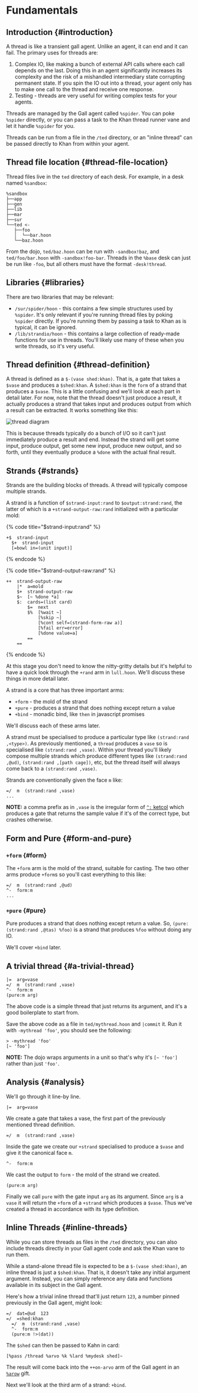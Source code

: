 # Fundamentals

## Introduction {#introduction}

A thread is like a transient gall agent. Unlike an agent, it can end and it can fail. The primary uses for threads are:

1. Complex IO, like making a bunch of external API calls where each call depends on the last. Doing this in an agent significantly increases its complexity and the risk of a mishandled intermediary state corrupting permanent state. If you spin the IO out into a thread, your agent only has to make one call to the thread and receive one response.
2. Testing - threads are very useful for writing complex tests for your agents.

Threads are managed by the Gall agent called `%spider`. You can poke `%spider` directly, or you can pass a task to the Khan thread runner vane and let it handle `%spider` for you.

Threads can be run from a file in the `/ted` directory, or an "inline thread" can be passed directly to Khan from within your agent.

## Thread file location {#thread-file-location}

Thread files live in the `ted` directory of each desk. For example, in a desk named `%sandbox`:

```
%sandbox
├──app
├──gen
├──lib
├──mar
├──sur
└──ted <-
   ├──foo
   │  └──bar.hoon
   └──baz.hoon
```

From the dojo, `ted/baz.hoon` can be run with `-sandbox!baz`, and `ted/foo/bar.hoon` with `-sandbox!foo-bar`. Threads in the `%base` desk can just be run like `-foo`, but all others must have the format `-desk!thread`.

## Libraries {#libraries}

There are two libraries that may be relevant:

- `/sur/spider/hoon` - this contains a few simple structures used by `%spider`. It's only relevant if you're running thread files by poking `%spider` directly. If you're running them by passing a task to Khan as is typical, it can be ignored.
- `/lib/strandio/hoon` - this contains a large collection of ready-made functions for use in threads. You'll likely use many of these when you write threads, so it's very useful.

## Thread definition {#thread-definition}

A thread is defined as a `$-(vase shed:khan)`. That is, a gate that takes a `$vase` and produces a `$shed:khan`. A `$shed:khan` is the `form` of a strand that produces a `$vase`. This is a little confusing and we'll look at each part in detail later. For now, note that the thread doesn't just produce a result, it actually produces a strand that takes input and produces output from which a result can be extracted. It works something like this:

![thread diagram](https://media.urbit.org/site/thread-diagram.png "diagram of a thread")

This is because threads typically do a bunch of I/O so it can't just immediately produce a result and end. Instead the strand will get some input, produce output, get some new input, produce new output, and so forth, until they eventually produce a `%done` with the actual final result.

## Strands {#strands}

Strands are the building blocks of threads. A thread will typically compose multiple strands.

A strand is a function of `$strand-input:rand` to `$output:strand:rand`, the latter of which is a `+strand-output-raw:rand` initialized with a particular mold:

{% code title="$strand-input:rand" %}

```hoon
+$  strand-input
  $+  strand-input
  [=bowl in=(unit input)]
```

{% endcode %}

{% code title="$strand-output-raw:rand" %}

```hoon
++  strand-output-raw
    |*  a=mold
    $+  strand-output-raw
    $~  [~ %done *a]
    $:  cards=(list card)
        $=  next
        $%  [%wait ~]
            [%skip ~]
            [%cont self=(strand-form-raw a)]
            [%fail err=error]
            [%done value=a]
        ==
    ==
```

{% endcode %}

At this stage you don't need to know the nitty-gritty details but it's helpful to have a quick look through the `+rand` arm in `lull.hoon`. We'll discuss these things in more detail later.

A strand is a core that has three important arms:

- `+form` - the mold of the strand
- `+pure` - produces a strand that does nothing except return a value
- `+bind` - monadic bind, like `then` in javascript promises

We'll discuss each of these arms later.

A strand must be specialised to produce a particular type like `(strand:rand ,<type>)`. As previously mentioned, a `thread` produces a `vase` so is specialised like `(strand:rand ,vase)`. Within your thread you'll likely compose multiple strands which produce different types like `(strand:rand ,@ud)`, `(strand:rand ,[path cage])`, etc, but the thread itself will always come back to a `(strand:rand ,vase)`.

Strands are conventionally given the face `m` like:

```hoon
=/  m  (strand:rand ,vase)
...
```

**NOTE:** a comma prefix as in `,vase` is the irregular form of [`^:` ketcol](../../../../hoon/rune/ket.md#ketcol) which produces a gate that returns the sample value if it's of the correct type, but crashes otherwise.

## Form and Pure {#form-and-pure}

### `+form` {#form}

The `+form` arm is the mold of the strand, suitable for casting. The two other arms produce `+form`s so you'll cast everything to this like:

```hoon
=/  m  (strand:rand ,@ud)
^-  form:m
...
```

### `+pure` {#pure}

Pure produces a strand that does nothing except return a value. So, `(pure:(strand:rand ,@tas) %foo)` is a strand that produces `%foo` without doing any IO.

We'll cover `+bind` later.

## A trivial thread {#a-trivial-thread}

```hoon
|=  arg=vase
=/  m  (strand:rand ,vase)
^-  form:m
(pure:m arg)
```

The above code is a simple thread that just returns its argument, and it's a good boilerplate to start from.

Save the above code as a file in `ted/mythread.hoon` and `|commit` it. Run it with `-mythread 'foo'`, you should see the following:

```
> -mythread 'foo'
[~ 'foo']
```

**NOTE:** The dojo wraps arguments in a unit so that's why it's `[~ 'foo']` rather than just `'foo'`.

## Analysis {#analysis}

We'll go through it line-by line.

```hoon
|=  arg=vase
```

We create a gate that takes a vase, the first part of the previously mentioned thread definition.

```hoon
=/  m  (strand:rand ,vase)
```

Inside the gate we create our `+strand` specialised to produce a `$vase` and give it the canonical face `m`.

```hoon
^-  form:m
```

We cast the output to `form` - the mold of the strand we created.

```hoon
(pure:m arg)
```

Finally we call `pure` with the gate input `arg` as its argument. Since `arg` is a `vase` it will return the `+form` of a `+strand` which produces a `$vase`. Thus we've created a thread in accordance with its type definition.

## Inline Threads {#inline-threads}

While you can store threads as files in the `/ted` directory, you can also include threads directly in your Gall agent code and ask the Khan vane to run them.

While a stand-alone thread file is expected to be a `$-(vase shed:khan)`, an inline thread is just a `$shed:khan`. That is, it doesn't take any initial argument argument. Instead, you can simply reference any data and functions available in its subject in the Gall agent.

Here's how a trivial inline thread that'll just return `123`, a number pinned previously in the Gall agent, might look:

```hoon
=/  dat=@ud  123
=/  =shed:khan
  =/  m  (strand:rand ,vase)
  ^-  form:m
  (pure:m !>(dat))
```

The `$shed` can then be passed to Kahn in card:

```hoon
[%pass /thread %arvo %k %lard %mydesk shed]~
```

The result will come back into the `++on-arvo` arm of the Gall agent in an [`%arow`](../../../kernel/khan/tasks.md#arow) gift. 

Next we'll look at the third arm of a strand: `+bind`.

